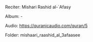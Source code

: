 Reciter: Mishari Rashid al-`Afasy

Album: -

Audio: https://quranicaudio.com/quran/5

Folder: mishaari_raashid_al_3afaasee 
